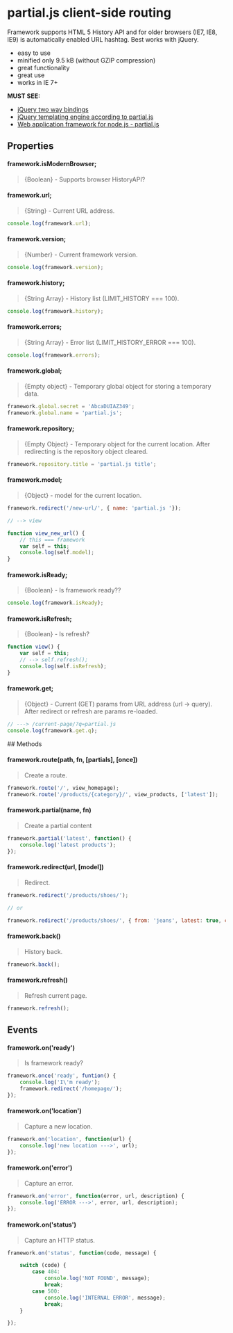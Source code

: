 # partial.js client-side routing

Framework supports HTML 5 History API and for older browsers (IE7, IE8, IE9) is automatically enabled URL hashtag. Best works with jQuery.

- easy to use
- minified only 9.5 kB (without GZIP compression)
- great functionality
- great use
- works in IE 7+

__MUST SEE:__

- [jQuery two way bindings](https://github.com/petersirka/jquery.bindings)
- [jQuery templating engine according to partial.js](https://github.com/petersirka/jquery.templates)
- [Web application framework for node.js - partial.js](https://github.com/petersirka/partial.js)

## Properties

#### framework.isModernBrowser;

> {Boolean} - Supports browser HistoryAPI?

#### framework.url;

> {String} - Current URL address.

```js
console.log(framework.url);
```

#### framework.version;

> {Number} - Current framework version.

```js
console.log(framework.version);
```

#### framework.history;

> {String Array} - History list (LIMIT_HISTORY === 100).

```js
console.log(framework.history);
```

#### framework.errors;

> {String Array} - Error list (LIMIT_HISTORY_ERROR === 100).

```js
console.log(framework.errors);
```

#### framework.global;

> {Empty object} - Temporary global object for storing a temporary data.

```js
framework.global.secret = 'AbcaDUIAZ349';
framework.global.name = 'partial.js';
```

#### framework.repository;

> {Empty Object} - Temporary object for the current location. After redirecting is the repository object cleared.

```js
framework.repository.title = 'partial.js title';
```

#### framework.model;

> {Object} - model for the current location.

```js
framework.redirect('/new-url/', { name: 'partial.js '});

// --> view

function view_new_url() {
	// this === framework
	var self = this;
	console.log(self.model);
}
```

#### framework.isReady;

> {Boolean} - Is framework ready??

```js
console.log(framework.isReady);
```

#### framework.isRefresh;

> {Boolean} - Is refresh?

```js
function view() {
	var self = this;
	// --> self.refresh();
	console.log(self.isRefresh);
}
```

#### framework.get;

> {Object} - Current (GET) params from URL address (url -> query). After redirect or refresh are params re-loaded.

```js
// ---> /current-page/?q=partial.js
console.log(framework.get.q);
```

## Methods

#### framework.route(path, fn, [partials], [once])

> Create a route.

```js
framework.route('/', view_homepage);
framework.route('/products/{category}/', view_products, ['latest']);
```

#### framework.partial(name, fn)

> Create a partial content

```js
framework.partial('latest', function() {
	console.log('latest products');
});
```

#### framework.redirect(url, [model])

> Redirect.

```js
framework.redirect('/products/shoes/');

// or

framework.redirect('/products/shoes/', { from: 'jeans', latest: true, custom: 'model' });
```

#### framework.back()

> History back.

```js
framework.back();
```

#### framework.refresh()

> Refresh current page.

```js
framework.refresh();
```

## Events

#### framework.on('ready')

> Is framework ready?

```js
framework.once('ready', funtion() {
	console.log('I\'m ready');
	framework.redirect('/homepage/');
});
```

#### framework.on('location')

> Capture a new location.

```js
framework.on('location', function(url) {
	console.log('new location --->', url);
});
```

#### framework.on('error')

> Capture an error.

```js
framework.on('error', function(error, url, description) {
	console.log('ERROR --->', error, url, description);
});
```

#### framework.on('status')

> Capture an HTTP status.

```js
framework.on('status', function(code, message) {

	switch (code) {
		case 404:
			console.log('NOT FOUND', message);
			break;
		case 500:
			console.log('INTERNAL ERROR', message);
			break;
	}

});
```